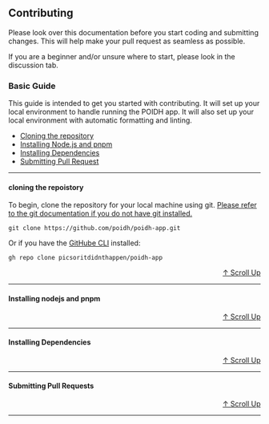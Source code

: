 ## Contributing

Please look over this documentation before you start coding and submitting changes. This will help make your pull request as seamless as possible.

If you are a beginner and/or unsure where to start, please look in the discussion tab.

### Basic Guide

This guide is intended to get you started with contributing. It will set up your local environment to handle running the POIDH app. It will also set up your local environment with automatic formatting and linting.

- [Cloning the repository](#cloning-the-repoistory)
- [Installing Node.js and pnpm](#installing-nodejs-and-pnpm)
- [Installing Dependencies](#installing-dependencies)
- [Submitting Pull Request](#submitting-pull-requests)

---

#### cloning the repoistory

To begin, clone the repository for your local machine using git. [Please refer to the git documentation if you do not have git installed.](https://git-scm.com/docs)

`git clone https://github.com/poidh/poidh-app.git`

Or if you have the [GitHube CLI](https://cli.github.com) installed:

`gh repo clone picsoritdidnthappen/poidh-app`

<div align="right">
<a href="#basic-guide">↑ Scroll Up</a>
</div>

---

#### Installing nodejs and pnpm

<div align="right">
<a href="#basic-guide">↑ Scroll Up</a>
</div>

---

#### Installing Dependencies

<div align="right">
<a href="#basic-guide">↑ Scroll Up</a>
</div>

---

#### Submitting Pull Requests

<div align="right">
<a href="#basic-guide">↑ Scroll Up</a>
</div>

---
